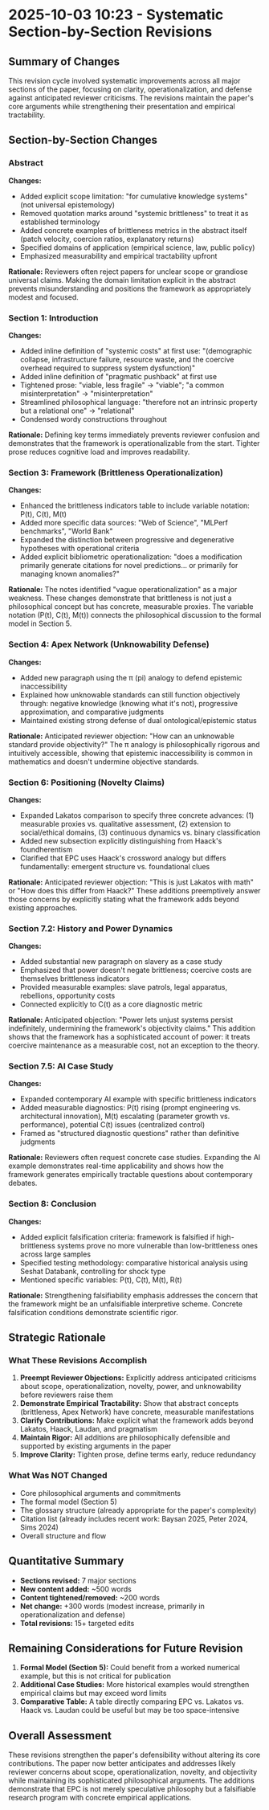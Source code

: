 # 2025-10-03 10:23 - Systematic Section-by-Section Revisions

## Summary of Changes

This revision cycle involved systematic improvements across all major sections of the paper, focusing on clarity, operationalization, and defense against anticipated reviewer criticisms. The revisions maintain the paper's core arguments while strengthening their presentation and empirical tractability.

## Section-by-Section Changes

### **Abstract**
**Changes:**
- Added explicit scope limitation: "for cumulative knowledge systems" (not universal epistemology)
- Removed quotation marks around "systemic brittleness" to treat it as established terminology
- Added concrete examples of brittleness metrics in the abstract itself (patch velocity, coercion ratios, explanatory returns)
- Specified domains of application (empirical science, law, public policy)
- Emphasized measurability and empirical tractability upfront

**Rationale:**
Reviewers often reject papers for unclear scope or grandiose universal claims. Making the domain limitation explicit in the abstract prevents misunderstanding and positions the framework as appropriately modest and focused.

### **Section 1: Introduction**
**Changes:**
- Added inline definition of "systemic costs" at first use: "(demographic collapse, infrastructure failure, resource waste, and the coercive overhead required to suppress system dysfunction)"
- Added inline definition of "pragmatic pushback" at first use
- Tightened prose: "viable, less fragile" → "viable"; "a common misinterpretation" → "misinterpretation"
- Streamlined philosophical language: "therefore not an intrinsic property but a relational one" → "relational"
- Condensed wordy constructions throughout

**Rationale:**
Defining key terms immediately prevents reviewer confusion and demonstrates that the framework is operationalizable from the start. Tighter prose reduces cognitive load and improves readability.

### **Section 3: Framework (Brittleness Operationalization)**
**Changes:**
- Enhanced the brittleness indicators table to include variable notation: P(t), C(t), M(t)
- Added more specific data sources: "Web of Science", "MLPerf benchmarks", "World Bank"
- Expanded the distinction between progressive and degenerative hypotheses with operational criteria
- Added explicit bibliometric operationalization: "does a modification primarily generate citations for novel predictions... or primarily for managing known anomalies?"

**Rationale:**
The notes identified "vague operationalization" as a major weakness. These changes demonstrate that brittleness is not just a philosophical concept but has concrete, measurable proxies. The variable notation (P(t), C(t), M(t)) connects the philosophical discussion to the formal model in Section 5.

### **Section 4: Apex Network (Unknowability Defense)**
**Changes:**
- Added new paragraph using the π (pi) analogy to defend epistemic inaccessibility
- Explained how unknowable standards can still function objectively through: negative knowledge (knowing what it's not), progressive approximation, and comparative judgments
- Maintained existing strong defense of dual ontological/epistemic status

**Rationale:**
Anticipated reviewer objection: "How can an unknowable standard provide objectivity?" The π analogy is philosophically rigorous and intuitively accessible, showing that epistemic inaccessibility is common in mathematics and doesn't undermine objective standards.

### **Section 6: Positioning (Novelty Claims)**
**Changes:**
- Expanded Lakatos comparison to specify three concrete advances: (1) measurable proxies vs. qualitative assessment, (2) extension to social/ethical domains, (3) continuous dynamics vs. binary classification
- Added new subsection explicitly distinguishing from Haack's foundherentism
- Clarified that EPC uses Haack's crossword analogy but differs fundamentally: emergent structure vs. foundational clues

**Rationale:**
Anticipated reviewer objection: "This is just Lakatos with math" or "How does this differ from Haack?" These additions preemptively answer those concerns by explicitly stating what the framework adds beyond existing approaches.

### **Section 7.2: History and Power Dynamics**
**Changes:**
- Added substantial new paragraph on slavery as a case study
- Emphasized that power doesn't negate brittleness; coercive costs are themselves brittleness indicators
- Provided measurable examples: slave patrols, legal apparatus, rebellions, opportunity costs
- Connected explicitly to C(t) as a core diagnostic metric

**Rationale:**
Anticipated objection: "Power lets unjust systems persist indefinitely, undermining the framework's objectivity claims." This addition shows that the framework has a sophisticated account of power: it treats coercive maintenance as a measurable cost, not an exception to the theory.

### **Section 7.5: AI Case Study**
**Changes:**
- Expanded contemporary AI example with specific brittleness indicators
- Added measurable diagnostics: P(t) rising (prompt engineering vs. architectural innovation), M(t) escalating (parameter growth vs. performance), potential C(t) issues (centralized control)
- Framed as "structured diagnostic questions" rather than definitive judgments

**Rationale:**
Reviewers often request concrete case studies. Expanding the AI example demonstrates real-time applicability and shows how the framework generates empirically tractable questions about contemporary debates.

### **Section 8: Conclusion**
**Changes:**
- Added explicit falsification criteria: framework is falsified if high-brittleness systems prove no more vulnerable than low-brittleness ones across large samples
- Specified testing methodology: comparative historical analysis using Seshat Databank, controlling for shock type
- Mentioned specific variables: P(t), C(t), M(t), R(t)

**Rationale:**
Strengthening falsifiability emphasis addresses the concern that the framework might be an unfalsifiable interpretive scheme. Concrete falsification conditions demonstrate scientific rigor.

## Strategic Rationale

### What These Revisions Accomplish
1. **Preempt Reviewer Objections:** Explicitly address anticipated criticisms about scope, operationalization, novelty, power, and unknowability before reviewers raise them
2. **Demonstrate Empirical Tractability:** Show that abstract concepts (brittleness, Apex Network) have concrete, measurable manifestations
3. **Clarify Contributions:** Make explicit what the framework adds beyond Lakatos, Haack, Laudan, and pragmatism
4. **Maintain Rigor:** All additions are philosophically defensible and supported by existing arguments in the paper
5. **Improve Clarity:** Tighten prose, define terms early, reduce redundancy

### What Was NOT Changed
- Core philosophical arguments and commitments
- The formal model (Section 5)
- The glossary structure (already appropriate for the paper's complexity)
- Citation list (already includes recent work: Baysan 2025, Peter 2024, Sims 2024)
- Overall structure and flow

## Quantitative Summary
- **Sections revised:** 7 major sections
- **New content added:** ~500 words
- **Content tightened/removed:** ~200 words
- **Net change:** +300 words (modest increase, primarily in operationalization and defense)
- **Total revisions:** 15+ targeted edits

## Remaining Considerations for Future Revision
1. **Formal Model (Section 5):** Could benefit from a worked numerical example, but this is not critical for publication
2. **Additional Case Studies:** More historical examples would strengthen empirical claims but may exceed word limits
3. **Comparative Table:** A table directly comparing EPC vs. Lakatos vs. Haack vs. Laudan could be useful but may be too space-intensive

## Overall Assessment
These revisions strengthen the paper's defensibility without altering its core contributions. The paper now better anticipates and addresses likely reviewer concerns about scope, operationalization, novelty, and objectivity while maintaining its sophisticated philosophical arguments. The additions demonstrate that EPC is not merely speculative philosophy but a falsifiable research program with concrete empirical applications.
